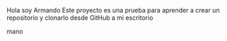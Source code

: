 Hola soy Armando
Este proyecto es una prueba para aprender a crear un repositorio y clonarlo desde GitHub a mi escritorio

mano